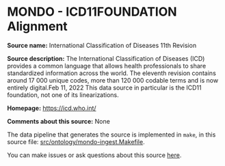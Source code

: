 # MONDO - ICD11FOUNDATION Alignment

**Source name:** International Classification of Diseases 11th Revision

**Source description:** The International Classification of Diseases (ICD) provides a common language that allows health professionals to  share standardized information across the world. The eleventh revision contains around 17 000 unique codes, more than  120 000 codable terms and is now entirely digital.Feb 11, 2022
This data source in particular is the ICD11 foundation, not one of its linearizations.


**Homepage:** https://icd.who.int/

**Comments about this source:** None





The data pipeline that generates the source is implemented in `make`, in this source file: [src/ontology/mondo-ingest.Makefile](https://github.com/monarch-initiative/mondo-ingest/blob/main/src/ontology/mondo-ingest.Makefile).

You can make issues or ask questions about this source [here](https://github.com/monarch-initiative/mondo-ingest/issues).
